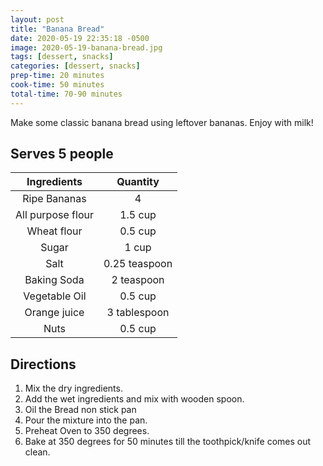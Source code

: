 ```yaml
---
layout: post
title: "Banana Bread"
date: 2020-05-19 22:35:18 -0500
image: 2020-05-19-banana-bread.jpg
tags: [dessert, snacks]
categories: [dessert, snacks]
prep-time: 20 minutes
cook-time: 50 minutes
total-time: 70-90 minutes
---
```


Make some classic banana bread using leftover bananas. Enjoy with milk!

## Serves 5 people

|    Ingredients    |    Quantity   |
|:-----------------:|:-------------:|
|    Ripe Bananas   |       4       |
| All purpose flour |    1.5 cup    |
|    Wheat flour    |    0.5 cup    |
|       Sugar       |     1 cup     |
|        Salt       | 0.25 teaspoon |
|    Baking Soda    |   2 teaspoon  |
|   Vegetable Oil   |    0.5 cup    |
|    Orange juice   |  3 tablespoon |
|        Nuts       |    0.5 cup    |

## Directions

1. Mix the dry ingredients.
2. Add the wet ingredients and mix with wooden spoon.
3. Oil the Bread non stick pan
4. Pour the mixture into the pan.
5. Preheat Oven to 350 degrees.
6. Bake at 350 degrees for 50 minutes till the toothpick/knife comes out clean.

